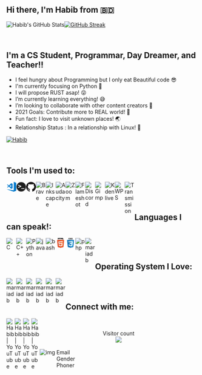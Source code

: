 ## Hi there, I'm Habib from :bangladesh:
<p>
<img align="left" alt="Habib's GitHub Stats" src="https://github-readme-stats-delta-three-47.vercel.app/api?username=Habibu-R-ahman&show_icons=true&hide_border=false&theme=vue" />
</p>

[![GitHub Streak](https://github-readme-streak-stats.herokuapp.com/?user=Habibu-R-ahman&theme=vue)](https://github.com/DenverCoder1/github-readme-streak-stats)

<br />

## I'm a CS Student, Programmar, Day Dreamer, and Teacher!!
  
- I feel hungry about Programming but I only eat Beautiful code :sunglasses: </li>
- I'm currently focusing on Python :snake:
- I will propose RUST asap! :stuck_out_tongue_closed_eyes:
- I’m currently learning everything! :sweat_smile:
- I’m looking to collaborate with other content creators :handshake:
- 2021 Goals: Contribute more to REAL world! :pray:
- Fun fact: I love to visit unknown places! :earth_asia:
- Relationship Status : In a relationship with Linux! :penguin:

[<img align="center" alt="Habib" width="310px" src="https://github-readme-stats-delta-three-47.vercel.app/api/top-langs/?username=Habibu-R-ahman&theme=vue&langs_count=7" />][li]

<br />

## Tools I'm used to:

<img align="left" alt="Visual Studio Code" width="26px" src="https://raw.githubusercontent.com/github/explore/80688e429a7d4ef2fca1e82350fe8e3517d3494d/topics/visual-studio-code/visual-studio-code.png" />

<img align="left" alt="Terminal" width="26px" src="https://raw.githubusercontent.com/github/explore/80688e429a7d4ef2fca1e82350fe8e3517d3494d/topics/terminal/terminal.png" />

<img align="left" alt="GitHub" width="26px" src="https://raw.githubusercontent.com/github/explore/78df643247d429f6cc873026c0622819ad797942/topics/github/github.png" />

<img align="left" alt="Brave" width="26px" src="https://raw.githubusercontent.com/brave/brave-browser/master/docs/source/_static/product_logo_32.png" />

<img align="left" alt="Inkscape" width="26px" src="https://raw.githubusercontent.com/Habibu-R-ahman/Habibu-R-ahman/master/src/inkscape.png" />

<img align="left" alt="Audacity" width="26px" src="https://raw.githubusercontent.com/Habibu-R-ahman/Habibu-R-ahman/master/src/audacity.png" />

<img align="left" alt="Zoom" width="26px" src="https://raw.githubusercontent.com/Habibu-R-ahman/Habibu-R-ahman/master/src/Zoom.png" />

<img align="left" alt="Flameshot" width="26px" src="https://raw.githubusercontent.com/Habibu-R-ahman/Habibu-R-ahman/master/src/flameshot.png" />

<img align="left" alt="Discord" width="26px" src="https://raw.githubusercontent.com/Habibu-R-ahman/Habibu-R-ahman/master/src/discord.png" />

<img align="left" alt="Gimp" width="26px" src="https://raw.githubusercontent.com/Habibu-R-ahman/Habibu-R-ahman/master/src/GIMP.png" />

<img align="left" alt="Kdenlive" width="26px" src="https://raw.githubusercontent.com/Habibu-R-ahman/Habibu-R-ahman/master/src/kdenlive.png" />

<img align="left" alt="WPS" width="26px" src="https://raw.githubusercontent.com/Habibu-R-ahman/Habibu-R-ahman/master/src/WPS.png" />

<img align="left" alt="Transmission" width="26px" src="https://raw.githubusercontent.com/Habibu-R-ahman/Habibu-R-ahman/master/src/Transmission.png" />


<br />
<br />
<br />

## Languages I can speak!: 

<img align="left" alt="C" width="26px" src="https://raw.githubusercontent.com/Habibu-R-ahman/Habibu-R-ahman/master/src/C.webp" />

<img align="left" alt="C++" width="26px" src="https://raw.githubusercontent.com/Habibu-R-ahman/Habibu-R-ahman/master/src/c%2B%2B.png" />

<img align="left" alt="Python" width="26px" src="https://raw.githubusercontent.com/Habibu-R-ahman/Habibu-R-ahman/master/src/python.webp" />

<img align="left" alt="java" width="26px" src="https://raw.githubusercontent.com/Habibu-R-ahman/Habibu-R-ahman/master/src/java.png" />

<img align="left" alt="bash" width="26px" src="https://raw.githubusercontent.com/Habibu-R-ahman/Habibu-R-ahman/master/src/bash.png" />

<img align="left" alt="HTML5" width="26px" src="https://raw.githubusercontent.com/github/explore/80688e429a7d4ef2fca1e82350fe8e3517d3494d/topics/html/html.png" />

<img align="left" alt="CSS3" width="26px" src="https://raw.githubusercontent.com/github/explore/80688e429a7d4ef2fca1e82350fe8e3517d3494d/topics/css/css.png" />

<img align="left" alt="php" width="26px" src="https://raw.githubusercontent.com/Habibu-R-ahman/Habibu-R-ahman/master/src/php.png" />

<img align="left" alt="mariadb" width="26px" src="https://raw.githubusercontent.com/Habibu-R-ahman/Habibu-R-ahman/master/src/mariadb.png" />


<br />
<br />


## Operating System I Love: 

<img align="left" alt="mariadb" width="26px" src="https://raw.githubusercontent.com/Habibu-R-ahman/Habibu-R-ahman/master/src/Debian.png" />

<img align="left" alt="mariadb" width="26px" src="https://raw.githubusercontent.com/Habibu-R-ahman/Habibu-R-ahman/master/src/Parrot_Logo.png" />

<img align="left" alt="mariadb" width="26px" src="https://raw.githubusercontent.com/Habibu-R-ahman/Habibu-R-ahman/master/src/Ubuntu.png" />

<img align="left" alt="mariadb" width="26px" src="https://raw.githubusercontent.com/Habibu-R-ahman/Habibu-R-ahman/master/src/kali-linux.png" />

<img align="left" alt="mariadb" width="26px" src="https://raw.githubusercontent.com/Habibu-R-ahman/Habibu-R-ahman/master/src/kde.png" />

<img align="left" alt="mariadb" width="26px" src="https://raw.githubusercontent.com/Habibu-R-ahman/Habibu-R-ahman/master/src/windows_7.png" />


<br />
<br />


## Connect with me:

[<img align="left" alt="Habib | YouTube" width="22px" src="https://cdn.jsdelivr.net/npm/simple-icons@v3/icons/facebook.svg" />][facebook]
[<img align="left" alt="Habib | YouTube" width="22px" src="https://cdn.jsdelivr.net/npm/simple-icons@v3/icons/gmail.svg" />][gmail]
[<img align="left" alt="Habib | YouTube" width="22px" src="https://cdn.jsdelivr.net/npm/simple-icons@3.13.0/icons/askfm.svg" />][ask]
[<img align="left" alt="Habib | YouTube" width="22px" src="https://cdn.jsdelivr.net/npm/simple-icons@3.13.0/icons/telegram.svg" />][telegram]

<br />

[facebook]: https://fb.com/00habib00
[gmail]: mailto:anuhimel@gmail.com
[ask]: https://ask.fm/anuhimel
[telegram]: https://t.me/b1ack_c0de
[li]: https://github.com/Habibu-R-ahman

<p align="center">
  Visitor count<br>
  <img src="https://profile-counter.glitch.me/Habibu-R-ahman/count.svg" />
  
</p>


<div style="display:inline-block;vertical-align:top;">
    <img src="https://github-readme-stats-delta-three-47.vercel.app/api/top-langs/?username=Habibu-R-ahman&theme=vue&langs_count=7" alt="img"/>
</div>
<div style="display:inline-block;">
    <div>Email</div>
    <div>Gender</div>
    <div>Phoner</div>
</div>
